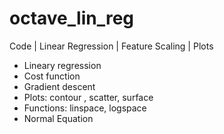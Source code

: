 # octave_lin_reg
Code | Linear Regression | Feature Scaling | Plots

- Lineary regression
- Cost function
- Gradient descent
- Plots: contour , scatter, surface
- Functions: linspace, logspace
- Normal Equation
